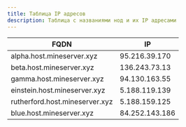 ```yaml
---
title: Таблица IP адресов
description: Таблица с названиями нод и их IP адресами 
---
```



| FQDN                           | IP             |
|--------------------------------|----------------|
| alpha.host.mineserver.xyz      | 95.216.39.170  |
| beta.host.mineserver.xyz       | 136.243.73.13  |
| gamma.host.mineserver.xyz      | 94.130.163.55  |
| einstein.host.mineserver.xyz   | 5.188.119.139  |
| rutherford.host.mineserver.xyz | 5.188.159.125  |
| blue.host.mineserver.xyz       | 84.252.143.186 |